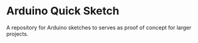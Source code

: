 # Arduino Quick Sketch

A repository for Arduino sketches to serves as proof of concept for larger projects.
